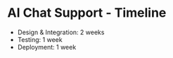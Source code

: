 # AI Chat Support - Timeline

- Design & Integration: 2 weeks
- Testing: 1 week
- Deployment: 1 week

